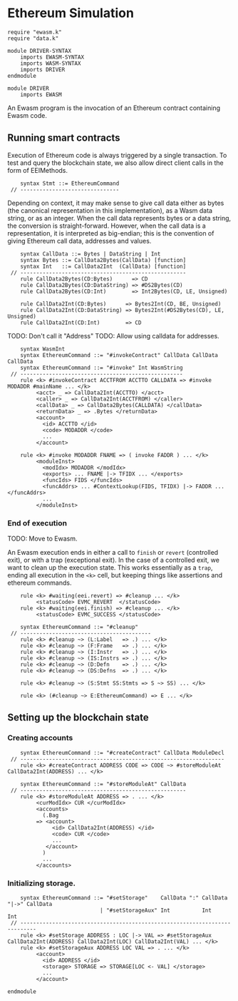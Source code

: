 Ethereum Simulation
===================

```k
require "ewasm.k"
require "data.k"

module DRIVER-SYNTAX
    imports EWASM-SYNTAX
    imports WASM-SYNTAX
    imports DRIVER
endmodule

module DRIVER
    imports EWASM
```

An Ewasm program is the invocation of an Ethereum contract containing Ewasm code.

Running smart contracts
-----------------------

Execution of Ethereum code is always triggered by a single transaction.
To test and query the blockchain state, we also allow direct client calls in the form of EEIMethods.

```k
    syntax Stmt ::= EthereumCommand
 // -------------------------------
```

Depending on context, it may make sense to give call data either as bytes (the canonical representation in this implementation), as a Wasm data string, or as an integer.
When the call data represents bytes or a data string, the conversion is straight-forward.
However, when the call data is a representation, it is interpreted as big-endian; this is the convention of giving Ethereum call data, addresses and values.

```k
    syntax CallData ::= Bytes | DataString | Int
    syntax Bytes ::= CallData2Bytes(CallData) [function]
    syntax Int   ::= CallData2Int  (CallData) [function]
 // ----------------------------------------------------
    rule CallData2Bytes(CD:Bytes)      => CD
    rule CallData2Bytes(CD:DataString) => #DS2Bytes(CD)
    rule CallData2Bytes(CD:Int)        => Int2Bytes(CD, LE, Unsigned)

    rule CallData2Int(CD:Bytes)      => Bytes2Int(CD, BE, Unsigned)
    rule CallData2Int(CD:DataString) => Bytes2Int(#DS2Bytes(CD), LE, Unsigned)
    rule CallData2Int(CD:Int)        => CD
```

TODO: Don't call it "Address"
TODO: Allow using calldata for addresses.

```k
    syntax WasmInt
    syntax EthereumCommand ::= "#invokeContract" CallData CallData CallData
    syntax EthereumCommand ::= "#invoke" Int WasmString
 // ---------------------------------------------------
    rule <k> #invokeContract ACCTFROM ACCTTO CALLDATA => #invoke MODADDR #mainName ... </k>
         <acct> _ => CallData2Int(ACCTTO) </acct>
         <caller> _ => CallData2Int(ACCTFROM) </caller>
         <callData> _ => CallData2Bytes(CALLDATA) </callData>
         <returnData> _ => .Bytes </returnData>
         <account>
           <id> ACCTTO </id>
           <code> MODADDR </code>
           ...
         </account>

    rule <k> #invoke MODADDR FNAME => ( invoke FADDR ) ... </k>
         <moduleInst>
           <modIdx> MODADDR </modIdx>
           <exports> ... FNAME |-> TFIDX ... </exports>
           <funcIds> FIDS </funcIds>
           <funcAddrs> ... #ContextLookup(FIDS, TFIDX) |-> FADDR ... </funcAddrs>
           ...
         </moduleInst>
```

### End of execution

TODO: Move to Ewasm.

An Ewasm execution ends in either a call to `finish` or `revert` (controlled exit), or with a trap (exceptional exit).
In the case of a controlled exit, we want to clean up the execution state.
This works essentially as a `trap`, ending all execution in the `<k>` cell, but keeping things like assertions and ethereum commands.

```k
    rule <k> #waiting(eei.revert) => #cleanup ... </k>
         <statusCode> EVMC_REVERT  </statusCode>
    rule <k> #waiting(eei.finish) => #cleanup ... </k>
         <statusCode> EVMC_SUCCESS </statusCode>

    syntax EthereumCommand ::= "#cleanup"
 // -----------------------------------------
    rule <k> #cleanup ~> (L:Label   => .) ... </k>
    rule <k> #cleanup ~> (F:Frame   => .) ... </k>
    rule <k> #cleanup ~> (I:Instr   => .) ... </k>
    rule <k> #cleanup ~> (IS:Instrs => .) ... </k>
    rule <k> #cleanup ~> (D:Defn    => .) ... </k>
    rule <k> #cleanup ~> (DS:Defns  => .) ... </k>

    rule <k> #cleanup ~> (S:Stmt SS:Stmts => S ~> SS) ... </k>

    rule <k> (#cleanup ~> E:EthereumCommand) => E ... </k>
```

Setting up the blockchain state
-------------------------------

### Creating accounts

```k
    syntax EthereumCommand ::= "#createContract" CallData ModuleDecl
 // ----------------------------------------------------------------
    rule <k> #createContract ADDRESS CODE => CODE ~> #storeModuleAt CallData2Int(ADDRESS) ... </k>

    syntax EthereumCommand ::= "#storeModuleAt" CallData
 // ----------------------------------------------------
    rule <k> #storeModuleAt ADDRESS => . ... </k>
         <curModIdx> CUR </curModIdx>
         <accounts>
           (.Bag
         => <account>
              <id> CallData2Int(ADDRESS) </id>
              <code> CUR </code>
              ...
            </account>
           )
           ...
         </accounts>
```

### Initializing storage.

```k
    syntax EthereumCommand ::= "#setStorage"    CallData ":" CallData "|->" CallData
                             | "#setStorageAux" Int          Int            Int
 // ---------------------------------------------------------------------------
    rule <k> #setStorage ADDRESS : LOC |-> VAL => #setStorageAux CallData2Int(ADDRESS) CallData2Int(LOC) CallData2Int(VAL) ... </k>
    rule <k> #setStorageAux ADDRESS LOC VAL => . ... </k>
         <account>
           <id> ADDRESS </id>
           <storage> STORAGE => STORAGE[LOC <- VAL] </storage>
           ...
         </account>

```

```k
endmodule
```
